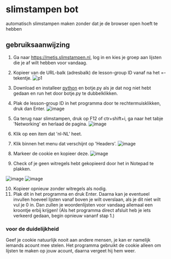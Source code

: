 # slimstampen bot
automatisch slimstampen maken zonder dat je de browser open hoeft te hebben

## gebruiksaanwijzing
1. Ga naar https://metis.slimstampen.nl, log in en kies je groep aan lijsten die je af wilt hebben voor vandaag.

2. Kopieer van de URL-balk (adresbalk) de lesson-group ID vanaf na het =-tekentje.
![p1](https://github.com/Jan0Niek/slimstampen-bot/assets/73346551/e0862e2f-6fc7-4f08-af13-e0594b860342)

3. Download en installeer [python](https://www.python.org/downloads/) en botje.py als je dat nog niet hebt gedaan en run het door botje.py te dubbelklikken.

4. Plak de lesson-group ID in het programma door te rechtermuisklikken, druk dan Enter.
![image](https://github.com/Jan0Niek/slimstampen-bot/assets/73346551/4a819315-fa71-4019-b467-7f7e32e5c49d)

5. Ga terug naar slimstampen, druk op F12 of ctr+shift+i, ga naar het tabje 'Networking' en herlaad de pagina.
![image](https://github.com/Jan0Niek/slimstampen-bot/assets/73346551/b5617ce4-17e2-4a31-a21a-26ee9b83e1bd)

6. Klik op een item dat 'nl-NL' heet.

7. Klik binnen het menu dat verschijnt op 'Headers'.
![image](https://github.com/Jan0Niek/slimstampen-bot/assets/73346551/fdeedff4-4046-4a32-a8c8-87f297a63c29)

8. Markeer de cookie en kopieer deze.
![image](https://github.com/Jan0Niek/slimstampen-bot/assets/73346551/118606fd-f877-4d9c-bda6-75bc6432caaa)

9. Check of je geen witregels hebt gekopieerd door het in Notepad te plakken.

![image](https://github.com/Jan0Niek/slimstampen-bot/assets/73346551/248eb769-f794-4708-88e9-40184d364c6a) 
![image](https://github.com/Jan0Niek/slimstampen-bot/assets/73346551/0ff4f370-f451-499c-9d2f-59ef0969a805)

10. Kopieer opnieuw zonder witregels als nodig.
11. Plak dit in het programma en druk Enter. Daarna kan je eventueel invullen hoeveel lijsten vanaf boven je wilt overslaan, als je dit niet wilt vul je 0 in. Dan zullen je woordenlijsten voor vandaag allemaal een kroontje erbij krijgen!
(Als het programma direct afsluit heb je iets verkeerd gedaan, begin opnieuw vananf stap 1.)

### voor de duidelijkheid
Geef je cookie natuurlijk nooit aan andere mensen, je kan er namelijk iemands acount mee stelen. Het programma gebruikt de cookie alleen om lijsten te maken op jouw acount, daarna vergeet hij hem weer.
